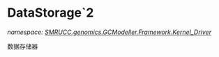﻿# DataStorage`2
_namespace: [SMRUCC.genomics.GCModeller.Framework.Kernel_Driver](./index.md)_

数据存储器




